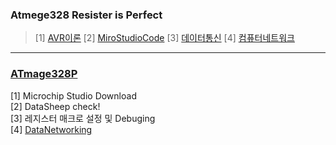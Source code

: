 ### Atmege328 Resister is Perfect
> [1] [AVR이론](https://github.com/enrhd24/LED_ON/tree/main/ATmage328p/AVR%EC%9D%B4%EB%A1%A0)
> [2] [MiroStudioCode](https://github.com/enrhd24/LED_ON/tree/main/ATmage328p/MiroStudioCode)
> [3] [데이터통신](https://github.com/enrhd24/LED_ON/tree/main/ATmage328p/%EB%8D%B0%EC%9D%B4%ED%84%B0%ED%86%B5%EC%8B%A0)
> [4] [컴퓨터네트워크](https://github.com/enrhd24/LED_ON/tree/main/ATmage328p/%EC%BB%B4%ED%93%A8%ED%84%B0%EB%84%A4%ED%8A%B8%EC%9B%8C%ED%81%AC)<br>

---

### [ATmage328P](https://hastudent.tistory.com/13) 
[1] Microchip Studio Download<br>
[2] DataSheep check!<br>
[3] 레지스터 매크로 설정 및 Debuging<br>
[4] [DataNetworking](https://github.com/enrhd24/LED_ON/tree/main/ATmage328p/DataNetworking)<br>

